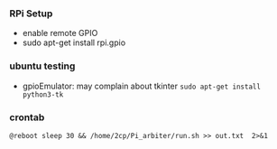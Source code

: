 ### RPi Setup
 * enable remote GPIO
 * sudo apt-get install rpi.gpio

### ubuntu testing
 * gpioEmulator: may complain about tkinter `sudo apt-get install python3-tk`

### crontab 

`@reboot sleep 30 && /home/2cp/Pi_arbiter/run.sh >> out.txt  2>&1`


